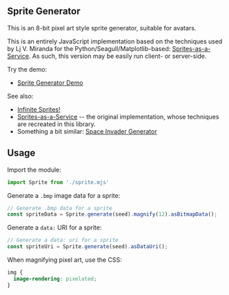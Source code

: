 ## Sprite Generator

This is an 8-bit pixel art style sprite generator, suitable for avatars.  

This is an entirely JavaScript implementation based on the techniques used by Lj V. Miranda for the Python/Seagull/Matplotlib-based: [Sprites-as-a-Service](https://github.com/ljvmiranda921/sprites-as-a-service).  As such, this version may be easily run client- or server-side.

Try the demo:

  * [Sprite Generator Demo](https://danielgjackson.github.io/sprite/)

See also:

  * [Infinite Sprites!](https://danielgjackson.github.io/sprite/infinite.html)
  * [Sprites-as-a-Service](https://github.com/ljvmiranda921/sprites-as-a-service) -- the original implementation, whose techniques are recreated in this library.
  * Something a bit similar: [Space Invader Generator](https://muffinman.io/blog/invaders/)

## Usage

Import the module:

```javascript
import Sprite from './sprite.mjs'
```

Generate a `.bmp` image data for a sprite:

```javascript
// Generate .bmp data for a sprite
const spriteData = Sprite.generate(seed).magnify(12).asBitmapData();
```

Generate a `data:` URI for a sprite:

```javascript
// Generate a data: uri for a sprite
const spriteUri = Sprite.generate(seed).asDataUri();
```

When magnifying pixel art, use the CSS:

```css
img {
  image-rendering: pixelated;
}
```

<!--
# npm run build && npm start TESTER
npx tsc -t ES6 sprite.ts && node -e "require('fs').renameSync('sprite.js', 'sprite.mjs')"
-->
